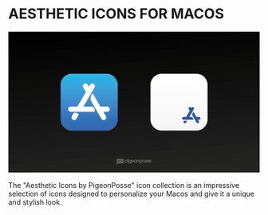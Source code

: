 # AESTHETIC ICONS FOR MACOS

![IMAGE BANNER](.docs/banner.png)

The "Aesthetic Icons by PigeonPosse" icon collection is an impressive selection of icons designed to personalize your Macos and give it a unique and stylish look.
